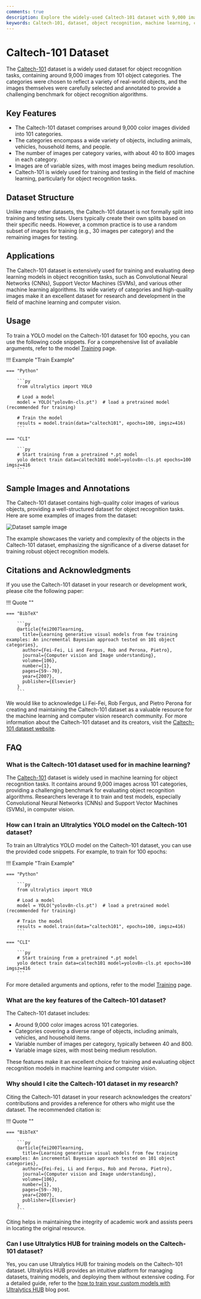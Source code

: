 ```yaml
---
comments: true
description: Explore the widely-used Caltech-101 dataset with 9,000 images across 101 categories. Ideal for object recognition tasks in machine learning and computer vision.
keywords: Caltech-101, dataset, object recognition, machine learning, computer vision, YOLO, deep learning, research, AI
---
```


# Caltech-101 Dataset

The [Caltech-101](https://data.caltech.edu/records/mzrjq-6wc02) dataset is a widely used dataset for object recognition tasks, containing around 9,000 images from 101 object categories. The categories were chosen to reflect a variety of real-world objects, and the images themselves were carefully selected and annotated to provide a challenging benchmark for object recognition algorithms.

## Key Features

- The Caltech-101 dataset comprises around 9,000 color images divided into 101 categories.
- The categories encompass a wide variety of objects, including animals, vehicles, household items, and people.
- The number of images per category varies, with about 40 to 800 images in each category.
- Images are of variable sizes, with most images being medium resolution.
- Caltech-101 is widely used for training and testing in the field of machine learning, particularly for object recognition tasks.

## Dataset Structure

Unlike many other datasets, the Caltech-101 dataset is not formally split into training and testing sets. Users typically create their own splits based on their specific needs. However, a common practice is to use a random subset of images for training (e.g., 30 images per category) and the remaining images for testing.

## Applications

The Caltech-101 dataset is extensively used for training and evaluating deep learning models in object recognition tasks, such as Convolutional Neural Networks (CNNs), Support Vector Machines (SVMs), and various other machine learning algorithms. Its wide variety of categories and high-quality images make it an excellent dataset for research and development in the field of machine learning and computer vision.

## Usage

To train a YOLO model on the Caltech-101 dataset for 100 epochs, you can use the following code snippets. For a comprehensive list of available arguments, refer to the model [Training](../../modes/train.md) page.

!!! Example "Train Example"

    === "Python"

        ```py
        from ultralytics import YOLO

        # Load a model
        model = YOLO("yolov8n-cls.pt")  # load a pretrained model (recommended for training)

        # Train the model
        results = model.train(data="caltech101", epochs=100, imgsz=416)
        ```

    === "CLI"

        ```py
        # Start training from a pretrained *.pt model
        yolo detect train data=caltech101 model=yolov8n-cls.pt epochs=100 imgsz=416
        ```

## Sample Images and Annotations

The Caltech-101 dataset contains high-quality color images of various objects, providing a well-structured dataset for object recognition tasks. Here are some examples of images from the dataset:

![Dataset sample image](https://user-images.githubusercontent.com/26833433/239366386-44171121-b745-4206-9b59-a3be41e16089.png)

The example showcases the variety and complexity of the objects in the Caltech-101 dataset, emphasizing the significance of a diverse dataset for training robust object recognition models.

## Citations and Acknowledgments

If you use the Caltech-101 dataset in your research or development work, please cite the following paper:

!!! Quote ""

    === "BibTeX"

        ```py
        @article{fei2007learning,
          title={Learning generative visual models from few training examples: An incremental Bayesian approach tested on 101 object categories},
          author={Fei-Fei, Li and Fergus, Rob and Perona, Pietro},
          journal={Computer vision and Image understanding},
          volume={106},
          number={1},
          pages={59--70},
          year={2007},
          publisher={Elsevier}
        }
        ```

We would like to acknowledge Li Fei-Fei, Rob Fergus, and Pietro Perona for creating and maintaining the Caltech-101 dataset as a valuable resource for the machine learning and computer vision research community. For more information about the Caltech-101 dataset and its creators, visit the [Caltech-101 dataset website](https://data.caltech.edu/records/mzrjq-6wc02).

## FAQ

### What is the Caltech-101 dataset used for in machine learning?

The [Caltech-101](https://data.caltech.edu/records/mzrjq-6wc02) dataset is widely used in machine learning for object recognition tasks. It contains around 9,000 images across 101 categories, providing a challenging benchmark for evaluating object recognition algorithms. Researchers leverage it to train and test models, especially Convolutional Neural Networks (CNNs) and Support Vector Machines (SVMs), in computer vision.

### How can I train an Ultralytics YOLO model on the Caltech-101 dataset?

To train an Ultralytics YOLO model on the Caltech-101 dataset, you can use the provided code snippets. For example, to train for 100 epochs:

!!! Example "Train Example"

    === "Python"

        ```py
        from ultralytics import YOLO

        # Load a model
        model = YOLO("yolov8n-cls.pt")  # load a pretrained model (recommended for training)

        # Train the model
        results = model.train(data="caltech101", epochs=100, imgsz=416)
        ```

    === "CLI"

        ```py
        # Start training from a pretrained *.pt model
        yolo detect train data=caltech101 model=yolov8n-cls.pt epochs=100 imgsz=416
        ```
For more detailed arguments and options, refer to the model [Training](../../modes/train.md) page.

### What are the key features of the Caltech-101 dataset?

The Caltech-101 dataset includes:
- Around 9,000 color images across 101 categories.
- Categories covering a diverse range of objects, including animals, vehicles, and household items.
- Variable number of images per category, typically between 40 and 800.
- Variable image sizes, with most being medium resolution.

These features make it an excellent choice for training and evaluating object recognition models in machine learning and computer vision.

### Why should I cite the Caltech-101 dataset in my research?

Citing the Caltech-101 dataset in your research acknowledges the creators' contributions and provides a reference for others who might use the dataset. The recommended citation is:

!!! Quote ""

    === "BibTeX"

        ```py
        @article{fei2007learning,
          title={Learning generative visual models from few training examples: An incremental Bayesian approach tested on 101 object categories},
          author={Fei-Fei, Li and Fergus, Rob and Perona, Pietro},
          journal={Computer vision and Image understanding},
          volume={106},
          number={1},
          pages={59--70},
          year={2007},
          publisher={Elsevier}
        }
        ```
Citing helps in maintaining the integrity of academic work and assists peers in locating the original resource.

### Can I use Ultralytics HUB for training models on the Caltech-101 dataset?

Yes, you can use Ultralytics HUB for training models on the Caltech-101 dataset. Ultralytics HUB provides an intuitive platform for managing datasets, training models, and deploying them without extensive coding. For a detailed guide, refer to the [how to train your custom models with Ultralytics HUB](https://www.ultralytics.com/blog/how-to-train-your-custom-models-with-ultralytics-hub) blog post.
